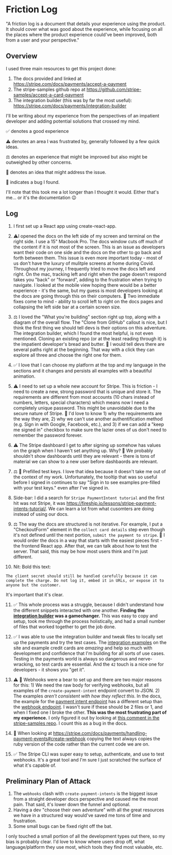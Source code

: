 # Friction Log
"A friction log is a document that details your experience using the product. It should cover what was good about the experience, while
focusing on all the places where the product experience could've been improved, both from a user and your perspective."

## Overview
I used three main resources to get this project done:
1. The docs provided and linked at https://stripe.com/docs/payments/accept-a-payment
2. The stripe-samples github repo at https://github.com/stripe-samples/accept-a-card-payment
3. The integration builder (this was by far the most useful): https://stripe.com/docs/payments/integration-builder

I'll be writing about my experience from the perspectives of an impatient developer and adding potential solutions that crossed my mind.

✅ denotes a good experience

⚠️ denotes an area I was frustrated by, generally followed by a few quick ideas.

⚖️ denotes an experience that might be improved but also might be outweighed by other concerns.

🤔 denotes an idea that might address the issue.

🐛 indicates a bug I found.

I'll note that this took me a lot longer than I thought it would. Either that's me... or it's the documentation 😉


## Log
1. I first set up a React app using create-react-app.

2. ⚠️I opened the docs on the left side of my screen and terminal on the right side. I use a 15" Macbook Pro. The docs window cuts off much of the content if it is not most of the screen. This is an issue as developers want their code on one side and the docs on the other to go back and forth between them. This issue is even more important today - most of us don't have the luxury of mulitple screens at home during Covid.
Throughout my journey, I frequently tried to move the docs left and right. On the mac, tracking left and right when the page doesn't respond takes you "back" or "forward", adding to the frustration when trying to navigate. I looked at the mobile view hoping there would be a better experience - it's the same, but my guess is most developers looking at the docs are going through this on their computers. 🤔 Two immediate fixes come to mind - ability to scroll left to right on the docs pages and collapsing the left side bar at a certain screen size.

3. ⚖️ I loved the "What you're building" section right up top, along with a diagram of the overall flow. The "Clone from GitHub" callout is nice, but I think the first thing we should tell devs is their options on this adventure. The integration builder, which I found the most helpful, is not even mentioned. Cloning an existing repo (or at the least reading through it) is the impatient developer's bread and butter. 🤔 I would tell devs there are several paths right at the beginning. That way with a click they can explore all three and choose the right one for them.

4. ✅ I love that I can choose my platform at the top and my language in the sections and it changes and persists all examples with a beautiful animation.

5. ⚠️ I need to set up a whole new account for Stripe. This is friction - I need to create a new, strong password that is unique and store it. The requirements are different from most accounts (10 chars instead of numbers, letters, special characters) which means now I need a completely unique password.
This might be unavoidable due to the secure nature of Stripe. 🤔 I'd love to know 1) why the requirements are the way they are, 2) why we can't use another authentification method (e.g. Sign in with Google, Facebook, etc.), and 3) if we can add a "keep me signed in" checkbox to make sure the lazier ones of us don't need to remember the password forever.

6. ⚠️ The Stripe dashboard I get to after signing up somehow has values on the graph when I haven't set anything up. Why? 🤔 We probably shouldn't show dashboards until they are relevant - there is tons of material we can show to a new user before dashbaords are relevant.

7. ⚖️ 🐛 Prefilled test keys. I love that idea because it doesn't take me out of the context of my work. Unfortunately, the tooltip that was so useful before I signed in continues to say "Sign in to see examples pre-filled with your test keys." even after I've signed in.

8. Side-bar: I did a search for `Stripe PaymentIntent tutorial` and the first hit was not Stripe, it was https://fireship.io/lessons/stripe-payment-intents-tutorial/. We can learn a lot from what cusomters are doing instead of using our docs.

9. ⚖️ The way the docs are structured is not iterative. For example, I put a "CheckoutForm" element in the `collect card details` step even though it's not defined until the next portion, `submit the payment to stripe`. 🤔 I would order the docs in a way that starts with the easiest pieces first - the frontend React app. After that, we can talk about how to test the server. That said, this may be how most users think and I'm just different.

10. Nit: Bold this text:
```
The client secret should still be handled carefully because it can complete the charge. Do not log it, embed it in URLs, or expose it to anyone but the customer.
```
It's important that it's clear.

11. ✅ This whole process was a struggle, because I didn't understand how the different snippets interacted with one another. <strong>Finding the [integration builder](https://stripe.com/docs/payments/integration-builder) was a gamechanger.</strong> This was easy to copy and setup, took me through the process holistically, and had a small number of files that worked together to get the job done.

12. ✅ I was able to use the integration builder and tweak files to locally set up the payments and try the test cases. The [integration examples](https://stripe.com/docs/payments/accept-a-payment#web-test-integration) on the site and example credit cards are _amazing_ and help so much with development and confidence that I'm building for all sorts of use cases. Testing in the payments world is always so dangerous and nerve-wracking, so test cards are essential. And the `42` touch is a nice one for developers - it shows you "get it".

13. ⚠️ 🐛 Webhooks were a bear to set up and there are two major reasons for this: 1) We need the raw body for verifying webhooks, but all examples of the `create-payment-intent` endpoint convert to JSON. 2) The examples _aren't consistent with how they reflect this_. In the docs, the example for the [payment intent endpoint](https://stripe.com/docs/payments/accept-a-payment#web-create-payment-intent) has a different setup than the [webhook endpoint](https://stripe.com/docs/payments/handling-payment-events#create-webhook). I wasn't sure if these should be 2 files or 1, and when I fixed one I broke the other. <strong>This was the most frustrating part of my experience.</strong> I only figured it out by looking at [this comment in the stripe-samples repo](https://github.com/stripe-samples/accept-a-card-payment/blob/ced1374a33c963d482ea88f29a1ff89a390831f7/using-webhooks/server/node/server.js#L11). I count this as a bug in the docs.

14. 🐛 When looking at https://stripe.com/docs/payments/handling-payment-events#create-webhook copying the text always copies the ruby version of the code rather than the current code we are on.

15. ✅ The Stripe CLI was super easy to setup, authenticate, and use to test webhooks. It's a great tool and I'm sure I just scratched the surface of what it's capable of.


## Preliminary Plan of Attack
1. The `webhooks` clash with `create-payment-intents` is the biggest issue from a straight developer docs perspective and caused me the most pain. That said, it's lower down the funnel and optional.
2. Having a dev "choose their own adventure" with all the great resources we have in a structured way would've saved me tons of time and frustration.
3. Some small bugs can be fixed right off the bat.

I only touched a small portion of all the development types out there, so my bias is probably clear. I'd love to know where users drop off, what language/platform they use most, which tools they find most valuable, etc.
